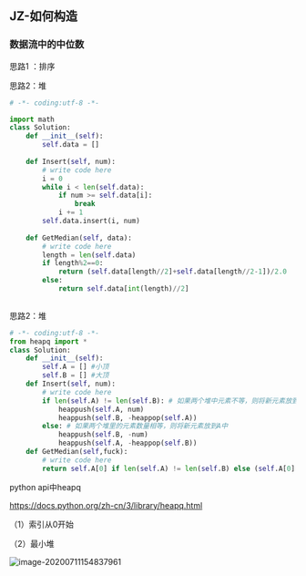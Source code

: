## JZ-如何构造

### 数据流中的中位数

思路1 ：排序

思路2：堆

```python
# -*- coding:utf-8 -*-

import math
class Solution:
    def __init__(self):
        self.data = []
        
    def Insert(self, num):
        # write code here
        i = 0
        while i < len(self.data):
            if num >= self.data[i]:
                break
            i += 1
        self.data.insert(i, num)
        
    def GetMedian(self, data):
        # write code here
        length = len(self.data)
        if length%2==0:
            return (self.data[length//2]+self.data[length//2-1])/2.0
        else:
            return self.data[int(length)//2]
        


```

思路2：堆

```python
# -*- coding:utf-8 -*-
from heapq import *
class Solution:
    def __init__(self):
        self.A = [] #小顶
        self.B = [] #大顶
    def Insert(self, num):
        # write code here
        if len(self.A) != len(self.B): # 如果两个堆中元素不等，则将新元素放到B中
            heappush(self.A, num)
            heappush(self.B, -heappop(self.A))
        else: # 如果两个堆里的元素数量相等，则将新元素放到A中
            heappush(self.B, -num)
            heappush(self.A, -heappop(self.B))
    def GetMedian(self,fuck):
        # write code here
        return self.A[0] if len(self.A) != len(self.B) else (self.A[0] - self.B[0])/2.0
```

python api中heapq

https://docs.python.org/zh-cn/3/library/heapq.html

（1）索引从0开始

（2）最小堆

![image-20200711154837961](C:\Users\Ester.L\AppData\Roaming\Typora\typora-user-images\image-20200711154837961.png)